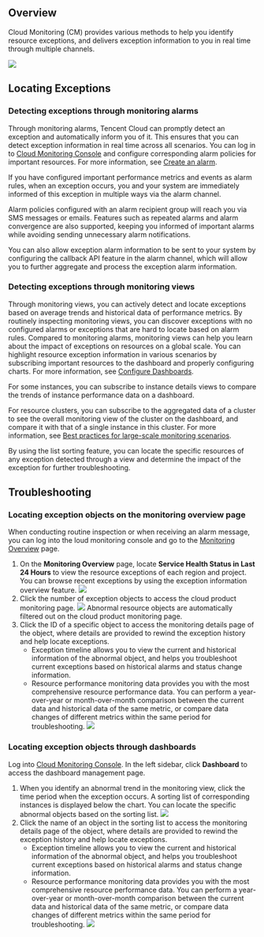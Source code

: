 ## Overview

Cloud Monitoring (CM) provides various methods to help you identify resource exceptions, and delivers exception information to you in real time through multiple channels.

![](http://mc.qcloudimg.com/static/img/3486dc34300abd096c209c69ab4a73b1/image.png)

## Locating Exceptions

### Detecting exceptions through monitoring alarms

Through monitoring alarms, Tencent Cloud can promptly detect an exception and automatically inform you of it. This ensures that you can detect exception information in real time across all scenarios. You can log in to [Cloud Monitoring Console](https://console.cloud.tencent.com/monitor/overview) and configure corresponding alarm policies for important resources. For more information, see [Create an alarm](https://cloud.tencent.com/document/product/248/6215).

If you have configured important performance metrics and events as alarm rules, when an exception occurs, you and your system are immediately informed of this exception in multiple ways via the alarm channel.

Alarm policies configured with an alarm recipient group will reach you via SMS messages or emails. Features such as repeated alarms and alarm convergence are also supported, keeping you informed of important alarms while avoiding sending unnecessary alarm notifications.

You can also allow exception alarm information to be sent to your system by configuring the callback API feature in the alarm channel, which will allow you to further aggregate and process the exception alarm information.

### Detecting exceptions through monitoring views

Through monitoring views, you can actively detect and locate exceptions based on average trends and historical data of performance metrics. By routinely inspecting monitoring views, you can discover exceptions with no configured alarms or exceptions that are hard to locate based on alarm rules. Compared to monitoring alarms, monitoring views can help you learn about the impact of exceptions on resources on a global scale. You can highlight resource exception information in various scenarios by subscribing important resources to the dashboard and properly configuring charts. For more information, see [Configure Dashboards](https://cloud.tencent.com/document/product/248/13119).

For some instances, you can subscribe to instance details views to compare the trends of instance performance data on a dashboard.

For resource clusters, you can subscribe to the aggregated data of a cluster to see the overall monitoring view of the cluster on the dashboard, and compare it with that of a single instance in this cluster. For more information, see [Best practices for large-scale monitoring scenarios](https://cloud.tencent.com/document/product/248/13521).

By using the list sorting feature, you can locate the specific resources of any exception detected through a view and determine the impact of the exception for further troubleshooting.

## Troubleshooting

### Locating exception objects on the monitoring overview page

When conducting routine inspection or when receiving an alarm message, you can log into the loud monitoring console and go to the [Monitoring Overview](https://console.cloud.tencent.com/monitor/overview) page.
1. On the **Monitoring Overview** page, locate **Service Health Status in Last 24 Hours** to view the resource exceptions of each region and project.
   You can browse recent exceptions by using the exception information overview feature.
![](https://main.qcloudimg.com/raw/24fd3a86fc19052de657fe35d580d520.png)
2. Click the number of exception objects to access the cloud product monitoring page.
![](https://main.qcloudimg.com/raw/8f683e5a6b52c7336997a0f3674ecc50.png)
Abnormal resource objects are automatically filtered out on the cloud product monitoring page.
3. Click the ID of a specific object to access the monitoring details page of the object, where details are provided to rewind the exception history and help locate exceptions.
   - Exception timeline allows you to view the current and historical information of the abnormal object, and helps you troubleshoot current exceptions based on historical alarms and status change information.
   - Resource performance monitoring data provides you with the most comprehensive resource performance data. You can perform a year-over-year or month-over-month comparison between the current data and historical data of the same metric, or compare data changes of different metrics within the same period for troubleshooting.
![](https://main.qcloudimg.com/raw/0f29918a5be34452d17206da191eca36.png)


### Locating exception objects through dashboards

Log into [Cloud Monitoring Console](https://console.cloud.tencent.com/monitor/overview). In the left sidebar, click **Dashboard** to access the dashboard management page.

1. When you identify an abnormal trend in the monitoring view, click the time period when the exception occurs. A sorting list of corresponding instances is displayed below the chart. You can locate the specific abnormal objects based on the sorting list.
![](https://main.qcloudimg.com/raw/742762e9377931bc9e7cb0492648426b.png)
3. Click the name of an object in the sorting list to access the monitoring details page of the object, where details are provided to rewind the exception history and help locate exceptions.
   - Exception timeline allows you to view the current and historical information of the abnormal object, and helps you troubleshoot current exceptions based on historical alarms and status change information.
   - Resource performance monitoring data provides you with the most comprehensive resource performance data. You can perform a year-over-year or month-over-month comparison between the current data and historical data of the same metric, or compare data changes of different metrics within the same period for troubleshooting.
![](https://main.qcloudimg.com/raw/0f29918a5be34452d17206da191eca36.png)
